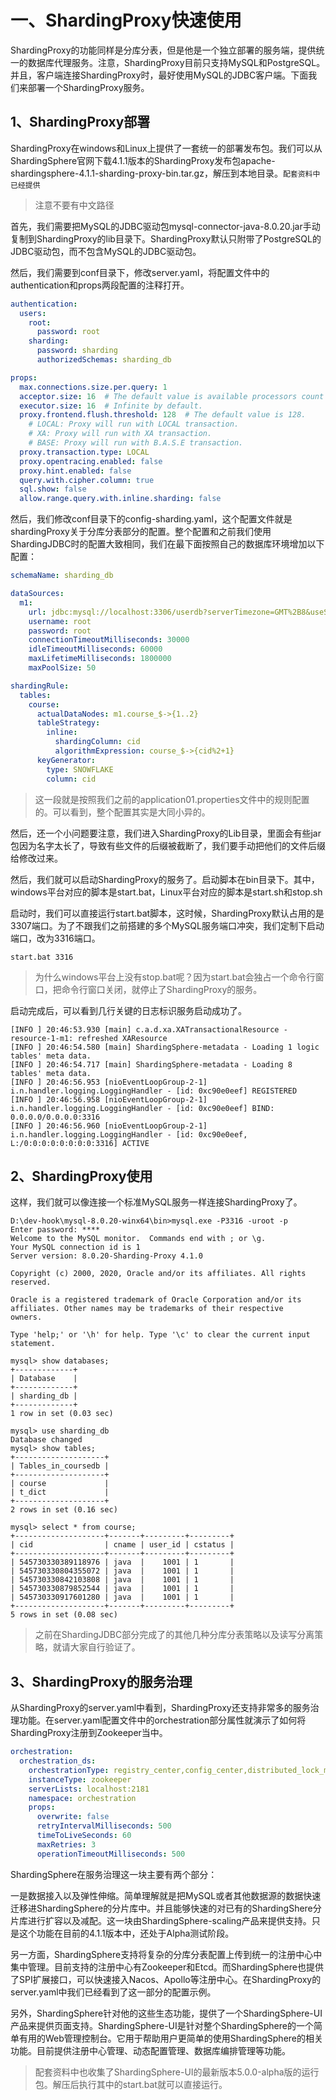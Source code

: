 
# 一、ShardingProxy快速使用

ShardingProxy的功能同样是分库分表，但是他是一个独立部署的服务端，提供统一的数据库代理服务。注意，ShardingProxy目前只支持MySQL和PostgreSQL。并且，客户端连接ShardingProxy时，最好使用MySQL的JDBC客户端。下面我们来部署一个ShardingProxy服务。

## 1、ShardingProxy部署

ShardingProxy在windows和Linux上提供了一套统一的部署发布包。我们可以从ShardingSphere官网下载4.1.1版本的ShardingProxy发布包apache-shardingsphere-4.1.1-sharding-proxy-bin.tar.gz，解压到本地目录。`配套资料中已经提供`

> 注意不要有中文路径

首先，我们需要把MySQL的JDBC驱动包mysql-connector-java-8.0.20.jar手动复制到ShardingProxy的lib目录下。ShardingProxy默认只附带了PostgreSQL的JDBC驱动包，而不包含MySQL的JDBC驱动包。

然后，我们需要到conf目录下，修改server.yaml，将配置文件中的authentication和props两段配置的注释打开。

```yaml
authentication:
  users:
    root:
      password: root
    sharding:
      password: sharding 
      authorizedSchemas: sharding_db

props:
  max.connections.size.per.query: 1
  acceptor.size: 16  # The default value is available processors count * 2.
  executor.size: 16  # Infinite by default.
  proxy.frontend.flush.threshold: 128  # The default value is 128.
    # LOCAL: Proxy will run with LOCAL transaction.
    # XA: Proxy will run with XA transaction.
    # BASE: Proxy will run with B.A.S.E transaction.
  proxy.transaction.type: LOCAL
  proxy.opentracing.enabled: false
  proxy.hint.enabled: false
  query.with.cipher.column: true
  sql.show: false
  allow.range.query.with.inline.sharding: false
```

然后，我们修改conf目录下的config-sharding.yaml，这个配置文件就是shardingProxy关于分库分表部分的配置。整个配置和之前我们使用ShardingJDBC时的配置大致相同，我们在最下面按照自己的数据库环境增加以下配置：

```yaml
schemaName: sharding_db

dataSources:
  m1:
    url: jdbc:mysql://localhost:3306/userdb?serverTimezone=GMT%2B8&useSSL=false
    username: root
    password: root
    connectionTimeoutMilliseconds: 30000
    idleTimeoutMilliseconds: 60000
    maxLifetimeMilliseconds: 1800000
    maxPoolSize: 50

shardingRule:
  tables:
    course:
      actualDataNodes: m1.course_$->{1..2}
      tableStrategy:
        inline:
          shardingColumn: cid
          algorithmExpression: course_$->{cid%2+1}
      keyGenerator:
        type: SNOWFLAKE
        column: cid
```

> 这一段就是按照我们之前的application01.properties文件中的规则配置的。可以看到，整个配置其实是大同小异的。

然后，还一个小问题要注意，我们进入ShardingProxy的Lib目录，里面会有些jar包因为名字太长了，导致有些文件的后缀被截断了，我们要手动把他们的文件后缀给修改过来。



然后，我们就可以启动ShardingProxy的服务了。启动脚本在bin目录下。其中，windows平台对应的脚本是start.bat，Linux平台对应的脚本是start.sh和stop.sh

启动时，我们可以直接运行start.bat脚本，这时候，ShardingProxy默认占用的是3307端口。为了不跟我们之前搭建的多个MySQL服务端口冲突，我们定制下启动端口，改为3316端口。

```shell
start.bat 3316
```

> 为什么windows平台上没有stop.bat呢？因为start.bat会独占一个命令行窗口，把命令行窗口关闭，就停止了ShardingProxy的服务。

启动完成后，可以看到几行关键的日志标识服务启动成功了。

    [INFO ] 20:46:53.930 [main] c.a.d.xa.XATransactionalResource - resource-1-m1: refreshed XAResource
    [INFO ] 20:46:54.580 [main] ShardingSphere-metadata - Loading 1 logic tables' meta data.
    [INFO ] 20:46:54.717 [main] ShardingSphere-metadata - Loading 8 tables' meta data.
    [INFO ] 20:46:56.953 [nioEventLoopGroup-2-1] i.n.handler.logging.LoggingHandler - [id: 0xc90e0eef] REGISTERED
    [INFO ] 20:46:56.958 [nioEventLoopGroup-2-1] i.n.handler.logging.LoggingHandler - [id: 0xc90e0eef] BIND: 0.0.0.0/0.0.0.0:3316
    [INFO ] 20:46:56.960 [nioEventLoopGroup-2-1] i.n.handler.logging.LoggingHandler - [id: 0xc90e0eef, L:/0:0:0:0:0:0:0:0:3316] ACTIVE

## 2、ShardingProxy使用

这样，我们就可以像连接一个标准MySQL服务一样连接ShardingProxy了。

    D:\dev-hook\mysql-8.0.20-winx64\bin>mysql.exe -P3316 -uroot -p
    Enter password: ****
    Welcome to the MySQL monitor.  Commands end with ; or \g.
    Your MySQL connection id is 1
    Server version: 8.0.20-Sharding-Proxy 4.1.0

    Copyright (c) 2000, 2020, Oracle and/or its affiliates. All rights reserved.

    Oracle is a registered trademark of Oracle Corporation and/or its
    affiliates. Other names may be trademarks of their respective
    owners.

    Type 'help;' or '\h' for help. Type '\c' to clear the current input statement.

    mysql> show databases;
    +-------------+
    | Database    |
    +-------------+
    | sharding_db |
    +-------------+
    1 row in set (0.03 sec)

    mysql> use sharding_db
    Database changed
    mysql> show tables;
    +--------------------+
    | Tables_in_coursedb |
    +--------------------+
    | course             |
    | t_dict             |
    +--------------------+
    2 rows in set (0.16 sec)

    mysql> select * from course;
    +--------------------+-------+---------+---------+
    | cid                | cname | user_id | cstatus |
    +--------------------+-------+---------+---------+
    | 545730330389118976 | java  |    1001 | 1       |
    | 545730330804355072 | java  |    1001 | 1       |
    | 545730330842103808 | java  |    1001 | 1       |
    | 545730330879852544 | java  |    1001 | 1       |
    | 545730330917601280 | java  |    1001 | 1       |
    +--------------------+-------+---------+---------+
    5 rows in set (0.08 sec)

> 之前在ShardingJDBC部分完成了的其他几种分库分表策略以及读写分离策略，就请大家自行验证了。

## 3、ShardingProxy的服务治理

从ShardingProxy的server.yaml中看到，ShardingProxy还支持非常多的服务治理功能。在server.yaml配置文件中的orchestration部分属性就演示了如何将ShardingProxy注册到Zookeeper当中。

```yaml
orchestration:
  orchestration_ds:
    orchestrationType: registry_center,config_center,distributed_lock_manager
    instanceType: zookeeper
    serverLists: localhost:2181
    namespace: orchestration
    props:
      overwrite: false
      retryIntervalMilliseconds: 500
      timeToLiveSeconds: 60
      maxRetries: 3
      operationTimeoutMilliseconds: 500
```

ShardingSphere在服务治理这一块主要有两个部分：

一是数据接入以及弹性伸缩。简单理解就是把MySQL或者其他数据源的数据快速迁移进ShardingSphere的分片库中。并且能够快速的对已有的ShardingShere分片库进行扩容以及减配。这一块由ShardingSphere-scaling产品来提供支持。只是这个功能在目前的4.1.1版本中，还处于Alpha测试阶段。

另一方面，ShardingSphere支持将复杂的分库分表配置上传到统一的注册中心中集中管理。目前支持的注册中心有Zookeeper和Etcd。而ShardingSphere也提供了SPI扩展接口，可以快速接入Nacos、Apollo等注册中心。在ShardingProxy的server.yaml中我们已经看到了这一部分的配置示例。

另外，ShardingSphere针对他的这些生态功能，提供了一个ShardingSphere-UI产品来提供页面支持。ShardingSphere-UI是针对整个ShardingSphere的一个简单有用的Web管理控制台。它用于帮助用户更简单的使用ShardingSphere的相关功能。目前提供注册中心管理、动态配置管理、数据库编排管理等功能。

> 配套资料中也收集了ShardingSphere-UI的最新版本5.0.0-alpha版的运行包。解压后执行其中的start.bat就可以直接运行。


